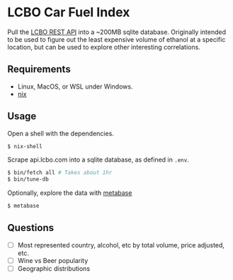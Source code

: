 # LCBO Car Fuel Index

Pull the [LCBO REST API](https://api.lcbo.com) into a ~200MB sqlite database. Originally intended to be used to figure out the least expensive volume of ethanol at a specific location, but can be used to explore other interesting correlations.

## Requirements

- Linux, MacOS, or WSL under Windows.
- [nix](https://nixos.org/download.html)

## Usage

Open a shell with the dependencies.

```sh
$ nix-shell
```

Scrape api.lcbo.com into a sqlite database, as defined in `.env`.

```sh
$ bin/fetch all # Takes about 1hr
$ bin/tune-db
```

Optionally, explore the data with [metabase](https://metabase.com)

```sh
$ metabase
```

## Questions

- [ ] Most represented country, alcohol, etc by total volume, price adjusted, etc.
- [ ] Wine vs Beer popularity
- [ ] Geographic distributions